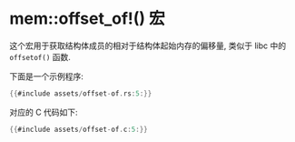 # mem::offset_of!() 宏

这个宏用于获取结构体成员的相对于结构体起始内存的偏移量, 类似于 libc 中的 `offsetof()` 函数.

下面是一个示例程序:

```rust
{{#include assets/offset-of.rs:5:}}
```

对应的 C 代码如下:

```c
{{#include assets/offset-of.c:5:}}
```
